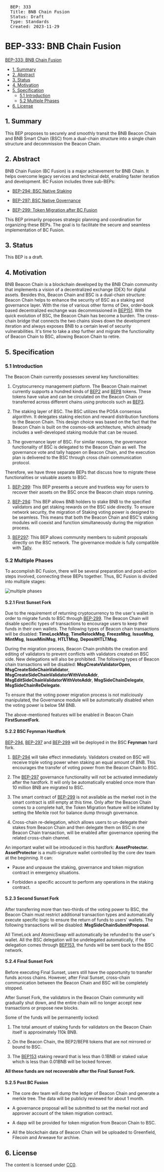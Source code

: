 <pre>
  BEP: 333
  Title: BNB Chain Fusion
  Status: Draft
  Type: Standards
  Created: 2023-11-29
</pre>

# BEP-333: BNB Chain Fusion

[BEP-333: BNB Chain Fusion](#bep-333-bnb-chain-fusion)
  - [1. Summary](#1-summary)
  - [2. Abstract](#2-abstract)
  - [3. Status](#3-status)
  - [4. Motivation](#4-motivation)
  - [5. Specification](#5-specification)
      - [5.1 Introduction](#51-introduction)
      - [5.2 Multiple Phases](#52-multiple-phases)
  - [6. License](#6-license)

## 1. Summary

This BEP proposes to securely and smoothly transit the BNB Beacon Chain
and BNB Smart Chain (BSC) from a dual-chain structure into a single chain
structure and decommission the Beacon Chain.

## 2. Abstract

BNB Chain Fusion (BC Fusion) is a major achievement for BNB Chain. It
helps overcome legacy services and technical debt, enabling faster
iteration and development. BC Fusion includes three sub-BEPs:

- [BEP-294: BSC Native Staking](https://github.com/bnb-chain/BEPs/pull/294)

- [BEP-297: BSC Native Governance](https://github.com/bnb-chain/BEPs/pull/297)

- [BEP-299: Token Migration after BC Fusion](https://github.com/bnb-chain/BEPs/pull/299)

This BEP primarily proposes strategic planning and coordination for
organizing these BEPs. The goal is to facilitate the secure and seamless
implementation of BC Fusion.

## 3. Status

This BEP is a draft.

## 4. Motivation

BNB Beacon Chain is a blockchain developed by the BNB Chain community
that implements a vision of a decentralized exchange (DEX) for digital
assets. Besides this, Beacon Chain and BSC is a dual-chain structure:
Beacon Chain helps to enhance the security of BSC as a staking and
governance layer. With the rise of various other forms of Dex,
order-book based decentralized exchange was decommissioned in
[BEP151](https://github.com/bnb-chain/BEPs/blob/master/BEPs/BEP151.md).
With the quick evolution of BSC, the Beacon Chain has become a burden.
The cross-chain bridge that connects the two chains slows down the
development iteration and always exposes BNB to a certain level of
security vulnerabilities. It\'s time to take a step further and migrate
the functionality of Beacon Chain to BSC, allowing Beacon Chain to
retire.

## 5. Specification

### 5.1 Introduction

The Beacon Chain currently possesses several key functionalities:

1. Cryptocurrency management platform. The Beacon Chain mainnet
   currently supports a hundred kinds of [BEP2](https://explorer.bnbchain.org/assets/bep2)
   and [BEP8](https://explorer.bnbchain.org/assets/bep8)
   tokens. These tokens have value and can be circulated on the
   Beacon Chain or transferred across different chains using
   protocols such as [BEP3](https://github.com/bnb-chain/BEPs/blob/master/BEPs/BEP3.md).

2. The staking layer of BSC. The BSC utilizes the POSA consensus
   algorithm. It delegates staking election and reward distribution
   functions to the Beacon Chain. This design choice was based on the
   fact that the Beacon Chain is built on the cosmos-sdk
   architecture, which already includes a well-developed staking
   module that can be reused.

3. The governance layer of BSC. For similar reasons, the governance
   functionality of BSC is delegated to the Beacon Chain as well. The
   governance vote and tally happen on Beacon Chain, and the
   execution plan is delivered to the BSC through cross chain
   communication protocol.

Therefore, we have three separate BEPs that discuss how to migrate these
functionalities or valuable assets to BSC.

1. [BEP-299](https://github.com/bnb-chain/BEPs/pull/299):
   This BEP presents a secure and trustless way for users to recover
   their assets on the BSC once the Beacon chain stops running.

2. [BEP-294](https://github.com/bnb-chain/BEPs/pull/294):
   This BEP allows BNB holders to stake BNB to the specified
   validators and get staking rewards on the BSC side directly. To
   ensure network security, the migration of Staking voting power is
   designed to be seamless. This means that both the Beacon Chain and
   BSC\'s staking modules will coexist and function simultaneously
   during the migration process.

3. [BEP297](https://github.com/bnb-chain/BEPs/pull/297):
   This BEP allows community members to submit proposals directly on
   the BSC network. The governance module is fully compatible with
   [Tally](https://www.tally.xyz/).

### 5.2 Multiple Phases

To accomplish BC Fusion, there will be several preparation and
post-action steps involved, connecting these BEPs together. Thus, BC
Fusion is divided into multiple stages:

![multiple phases](./assets/bep-333/phases.png)

#### 5.2.1 First Sunset Fork

Due to the requirement of returning cryptocurrency to the user\'s wallet
in order to migrate funds to BSC through
[BEP-299](https://github.com/bnb-chain/BEPs/pull/299). The
Beacon Chain will disable specific types of transactions to encourage
users to keep their funds in their own wallets. The following types of
Beacon chain transactions will be disabled: **TimeLockMsg**,
**TimeRelockMsg**, **FreezeMsg**, **IssueMsg**, **MintMsg**,
**IssueMiniMsg**, **HTLTMsg**, **DepositHTLTMsg**.

During the migration process, Beacon Chain prohibits the creation and
editing of validators to prevent conflicts with validators created on
BSC side. New delegations will also be prohibited. 
The following types of Beacon chain transactions will be
disabled: **MsgCreateValidatorOpen**, **MsgCreateSideChainValidator**,
**MsgCreateSideChainValidatorWithVoteAddr**,
**MsgEditSideChainValidatorWithVoteAddr**, **MsgSideChainDelegate**,
**MsgSideChainReDelegate**.

To ensure that the voting power migration process is not maliciously
manipulated, the Governance module will be automatically disabled when
the voting power is below 5M BNB.

The above-mentioned features will be enabled in Beacon Chain
**FirstSunsetFork**.

#### 5.2.2 BSC Feynman Hardfork

[BEP-294](https://github.com/bnb-chain/BEPs/pull/294),
[BEP-297](https://github.com/bnb-chain/BEPs/pull/297) and
[BEP-299](https://github.com/bnb-chain/BEPs/pull/299) will
be deployed in the BSC **Feynman** hard fork.

1. [BEP-294](https://github.com/bnb-chain/BEPs/pull/294)
   will take effect immediately. Validators created on BSC will
   receive triple voting power when staking an equal amount of BNB.
   This encourages the transfer of voting power from the Beacon Chain
   to BSC.

2. The [BEP-297](https://github.com/bnb-chain/BEPs/pull/297)
   governance functionality will not be activated immediately after
   the hardfork. It will only be automatically enabled once more than
   10 million BNB are migrated to BSC.

3. The smart contract of [BEP-299](https://github.com/bnb-chain/BEPs/pull/299)
   is not available as the merkel root in the smart contract is still
   empty at this time. Only after the Beacon Chain comes to a
   complete halt, the Token Migration feature will be initiated by
   setting the Merkle root for balance dump through governance.

4. Cross-chain re-delegation, which allows users to un-delegate their stakes
   from Beacon Chain and then delegate them on BSC in one Beacon Chain transaction, 
   will be enabled after governance opening the related cross-chain channel.

An important wallet will be introduced in this hardfork:
**AssetProtector.** **AssetProtector** is a multi-signature wallet
controlled by the core dev team at the beginning. It can:

- Pause and unpause the staking, governance and token migration
  contract in emergency situations.

- Forbidden a specific account to perform any operations in the
  staking contract.

#### 5.2.3 Second Sunset Fork

After transferring more than two-thirds of the voting power to BSC, the
Beacon Chain must restrict additional transaction types and
automatically execute specific logic to ensure the return of funds to
users\' wallets. The following transactions will be disabled:
**MsgSideChainSubmitProposal**.

All TimeLock and AtomicSwap will automatically be refunded to the
user\'s wallet. All the BSC delegation will be undelegated
automatically, if the delegation comes through
[BEP153](https://github.com/bnb-chain/BEPs/blob/master/BEPs/BEP153.md),
the funds will be sent back to the BSC network.

#### 5.2.4 Final Sunset Fork

Before executing Final Sunset, users still have the opportunity to
transfer funds across chains. However, after Final Sunset, cross-chain
communication between the Beacon Chain and BSC will be completely
stopped.

After Sunset Fork, the validators in the Beacon Chain community will
gradually shut down, and the entire chain will no longer accept new
transactions or propose new blocks.

Some of the funds will be permanently locked:

1. The total amount of staking funds for validators on the Beacon Chain
   itself is approximately 110k BNB.

2. On the Beacon Chain, the BEP2/BEP8 tokens that are not mirrored or
   bound to BSC.

3. The [BEP153](https://github.com/bnb-chain/BEPs/blob/master/BEPs/BEP153.md)
   staking reward that is less than 0.1BNB or staked value which is
   less than 0.01BNB will be locked forever.

**All these funds are not recoverable after the Final Sunset Fork.**

#### 5.2.5 Post BC Fusion

- The core dev team will dump the ledger of Beacon Chain and generate
  a merkle tree. The data will be publicly reviewed for about 1
  month.

- A governance proposal will be submitted to set the merkel root and
  approver account of the token migration contract.

- A dapp will be provided for token migration from Beacon Chain to
  BSC.

- All the blockchain data of Beacon Chain will be uploaded to
  Greenfield, Filecoin and Arweave for archive.

## 6. License

The content is licensed under [CC0](https://creativecommons.org/publicdomain/zero/1.0/).
